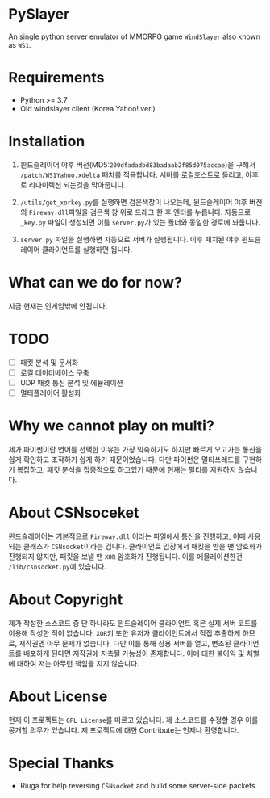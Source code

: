 # PySlayer
An single python server emulator of MMORPG game `WindSlayer` also known as `WS1`.

# Requirements
* Python >= 3.7
* Old windslayer client (Korea Yahoo! ver.)

# Installation
1. 윈드슬레이어 야후 버전(MD5:`209dfadadbd83badaab2f85d075accae`)을 구해서 `/patch/WS1Yahoo.xdelta` 패치를 적용합니다. 서버를 로컬호스트로 돌리고, 야후로 리다이렉션 되는것을 막아줍니다. 

2. `/utils/get_xorkey.py`를 실행하면 검은색창이 나오는데, 윈드슬레이어 야후 버전의 `Fireway.dll`파일을 검은색 창 위로 드래그 한 후 엔터를 누릅니다. 자동으로 `_key.py` 파일이 생성되면 이를 `server.py`가 있는 폴더와 동일한 경로에 놔둡니다.

3. `server.py` 파일을 실행하면 자동으로 서버가 실행됩니다. 이후 패치된 야후 윈드슬레이어 클라이언트를 실행하면 됩니다.

# What can we do for now?
지금 현재는 인게임밖에 안됩니다.

# TODO
- [ ] 패킷 분석 및 문서화
- [ ] 로컬 데이터베이스 구축
- [ ] UDP 패킷 통신 분석 및 에뮬레이션
- [ ] 멀티플레이어 활성화

# Why we cannot play on multi?
제가 파이썬이란 언어를 선택한 이유는 가장 익숙하기도 하지만 빠르게 오고가는 통신을 쉽게 확인하고 조작하기 쉽게 하기 때문이었습니다. 다만 파이썬은 멀티쓰레드를 구현하기 복잡하고, 패킷 분석을 집중적으로 하고있기 때문에 현재는 멀티를 지원하지 않습니다.

# About CSNsoceket
윈드슬레이어는 기본적으로 `Fireway.dll` 이라는 파일에서 통신을 진행하고, 이때 사용되는 클래스가 `CSNsocket`이라는 겁니다. 클라이언트 입장에서 패킷을 받을 땐 암호화가 진행되지 않지만, 패킷을 보낼 땐 `XOR` 암호화가 진행됩니다. 이를 에뮬레이션한건 `/lib/csnsocket.py`에 있습니다.

# About Copyright
제가 작성한 소스코드 중 단 하나라도 윈드슬레이어 클라이언트 혹은 실제 서버 코드를 이용해 작성한 적이 없습니다. `XOR`키 또한 유저가 클라이언트에서 직접 추출하게 하므로, 저작권엔 아무 문제가 없습니다. 다만 이를 통해 상용 서버를 열고, 변조된 클라이언트를 배포하게 된다면 저작권에 저촉될 가능성이 존재합니다. 이에 대한 불이익 및 처벌에 대하여 저는 아무런 책임을 지지 않습니다.

# About License
현재 이 프로젝트는 `GPL License`를 따르고 있습니다. 제 소스코드를 수정할 경우 이를 공개할 의무가 있습니다. 제 프로젝트에 대한 Contribute는 언제나 환영합니다.

# Special Thanks
* Riuga for help reversing `CSNsocket` and build some server-side packets.
